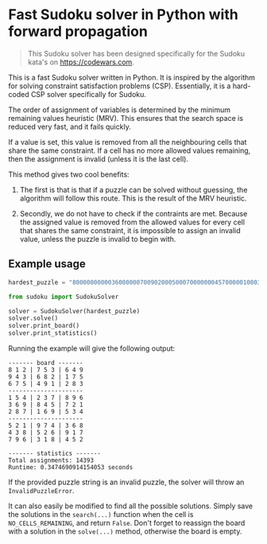# Fast Sudoku solver in Python with forward propagation

> This Sudoku solver has been designed specifically for the Sudoku kata's on https://codewars.com.

This is a fast Sudoku solver written in Python. It is inspired by the algorithm for solving constraint satisfaction problems (CSP). Essentially, it is a hard-coded CSP solver specifically for Sudoku.

The order of assignment of variables is determined by the minimum remaining values heuristic (MRV). This ensures that the search space is reduced very fast, and it fails quickly.

If a value is set, this value is removed from all the neighbouring cells that share the same constraint. If a cell has no more allowed values remaining, then the assignment is invalid (unless it is the last cell). 

This method gives two cool benefits:
    
1. The first is that is that if a puzzle can be solved without guessing, the algorithm will follow this route. This is the result of the MRV heuristic.

2. Secondly, we do not have to check if the contraints are met. Because the assigned value is removed from the allowed values for every cell that shares the same constraint, it is impossible to assign an invalid value, unless the puzzle is invalid to begin with.


## Example usage

```python
hardest_puzzle = "800000000003600000070090200050007000000045700000100030001000068008500010090000400"

from sudoku import SudokuSolver

solver = SudokuSolver(hardest_puzzle)
solver.solve()
solver.print_board()
solver.print_statistics()
```

Running the example will give the following output:

```
------- board -------
8 1 2 | 7 5 3 | 6 4 9
9 4 3 | 6 8 2 | 1 7 5
6 7 5 | 4 9 1 | 2 8 3
---------------------
1 5 4 | 2 3 7 | 8 9 6
3 6 9 | 8 4 5 | 7 2 1
2 8 7 | 1 6 9 | 5 3 4
---------------------
5 2 1 | 9 7 4 | 3 6 8
4 3 8 | 5 2 6 | 9 1 7
7 9 6 | 3 1 8 | 4 5 2

------- statistics -------
Total assignments: 14393
Runtime: 0.3474690914154053 seconds
```

If the provided puzzle string is an invalid puzzle, the solver will throw an `InvalidPuzzleError`.

It can also easily be modified to find all the possible solutions. Simply save the solutions in the `search(...)` function when the cell is `NO_CELLS_REMAINING`, and return `False`. Don't forget to reassign the board with a solution in the `solve(...)` method, otherwise the board is empty.
